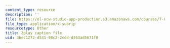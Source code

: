 ```yaml
---
content_type: resource
description: ''
file: https://ol-ocw-studio-app-production.s3.amazonaws.com/courses/7-016-introductory-biology-fall-2018/3bec1272d53198c22cddd263ad5671f0_SA8dRTq3qUA.srt
file_type: application/x-subrip
resourcetype: Other
title: 3play caption file
uid: 3bec1272-d531-98c2-2cdd-d263ad5671f0
---
```

